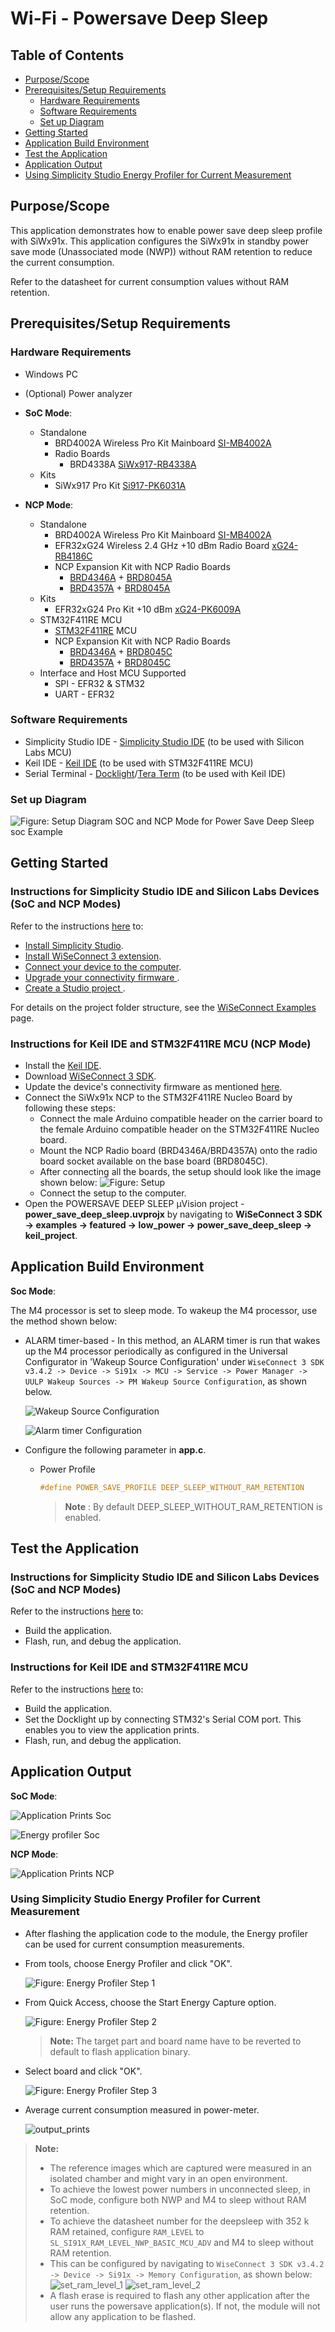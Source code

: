 # Wi-Fi - Powersave Deep Sleep

## Table of Contents

- [Purpose/Scope](#purposescope)
- [Prerequisites/Setup Requirements](#prerequisitessetup-requirements)
  - [Hardware Requirements](#hardware-requirements)
  - [Software Requirements](#software-requirements)
  - [Set up Diagram](#set-up-diagram)
- [Getting Started](#getting-started)
- [Application Build Environment](#application-build-environment)
- [Test the Application](#test-the-application)
- [Application Output](#application-output)
- [Using Simplicity Studio Energy Profiler for Current Measurement](#using-simplicity-studio-energy-profiler-for-current-measurement)

## Purpose/Scope

This application demonstrates how to enable power save deep sleep profile with SiWx91x. This application configures the SiWx91x in standby power save mode (Unassociated mode (NWP)) without RAM retention to reduce the current consumption.

Refer to the datasheet for current consumption values without RAM retention.

## Prerequisites/Setup Requirements

### Hardware Requirements

- Windows PC
- (Optional) Power analyzer 
- **SoC Mode**:
  - Standalone
    - BRD4002A Wireless Pro Kit Mainboard [SI-MB4002A](https://www.silabs.com/development-tools/wireless/wireless-pro-kit-mainboard?tab=overview)
    - Radio Boards 
  	  - BRD4338A [SiWx917-RB4338A](https://www.silabs.com/development-tools/wireless/wi-fi/siwx917-rb4338a-wifi-6-bluetooth-le-soc-radio-board?tab=overview)
  - Kits
  	- SiWx917 Pro Kit [Si917-PK6031A](https://www.silabs.com/development-tools/wireless/wi-fi/siwx917-pro-kit?tab=overview)
  	
- **NCP Mode**:
  - Standalone
    - BRD4002A Wireless Pro Kit Mainboard [SI-MB4002A](https://www.silabs.com/development-tools/wireless/wireless-pro-kit-mainboard?tab=overview)
    - EFR32xG24 Wireless 2.4 GHz +10 dBm Radio Board [xG24-RB4186C](https://www.silabs.com/development-tools/wireless/xg24-rb4186c-efr32xg24-wireless-gecko-radio-board?tab=overview)
    - NCP Expansion Kit with NCP Radio Boards
      - [BRD4346A](https://www.silabs.com/development-tools/wireless/wi-fi/siwx917-rb4346a-wifi-6-bluetooth-le-soc-4mb-flash-radio-board?tab=overview) + [BRD8045A](https://www.silabs.com/development-tools/wireless/wi-fi/expansion-adapter-board-for-co-processor-radio-boards?tab=overview)
      - [BRD4357A](https://www.silabs.com/development-tools/wireless/wi-fi/siw917y-rb4357a-wi-fi-6-bluetooth-le-4mb-flash-radio-board-for-rcp-and-ncp-modules?tab=overview) + [BRD8045A](https://www.silabs.com/development-tools/wireless/wi-fi/expansion-adapter-board-for-co-processor-radio-boards?tab=overview)
  - Kits
  	- EFR32xG24 Pro Kit +10 dBm [xG24-PK6009A](https://www.silabs.com/development-tools/wireless/efr32xg24-pro-kit-10-dbm?tab=overview)
  - STM32F411RE MCU
    - [STM32F411RE](https://www.st.com/en/microcontrollers-microprocessors/stm32f411re.html) MCU
    - NCP Expansion Kit with NCP Radio Boards
      - [BRD4346A](https://www.silabs.com/development-tools/wireless/wi-fi/siwx917-rb4346a-wifi-6-bluetooth-le-soc-4mb-flash-radio-board?tab=overview) + [BRD8045C](https://www.silabs.com/development-tools/wireless/wi-fi/shield-adapter-board-for-co-processor-radio-boards?tab=overview)
      - [BRD4357A](https://www.silabs.com/development-tools/wireless/wi-fi/siw917y-rb4357a-wi-fi-6-bluetooth-le-4mb-flash-radio-board-for-rcp-and-ncp-modules?tab=overview) + [BRD8045C](https://www.silabs.com/development-tools/wireless/wi-fi/shield-adapter-board-for-co-processor-radio-boards?tab=overview)
  - Interface and Host MCU Supported
    - SPI - EFR32 & STM32
    - UART - EFR32

### Software Requirements

- Simplicity Studio IDE - [Simplicity Studio IDE](https://www.silabs.com/developer-tools/simplicity-studio) (to be used with Silicon Labs MCU)
- Keil IDE - [Keil IDE](https://www.keil.com/) (to be used with STM32F411RE MCU)
- Serial Terminal - [Docklight](https://docklight.de/)/[Tera Term](https://ttssh2.osdn.jp/index.html.en) (to be used with Keil IDE)

### Set up Diagram

  ![Figure: Setup Diagram SOC and NCP Mode for Power Save Deep Sleep soc Example](resources/readme/setup_soc_ncp.png)

## Getting Started

### Instructions for Simplicity Studio IDE and Silicon Labs Devices (SoC and NCP Modes)

  Refer to the instructions [here](https://docs.silabs.com/wiseconnect/latest/wiseconnect-getting-started/) to:

- [Install Simplicity Studio](https://docs.silabs.com/wiseconnect/latest/wiseconnect-developers-guide-developing-for-silabs-hosts/#install-simplicity-studio).
- [Install WiSeConnect 3 extension](https://docs.silabs.com/wiseconnect/latest/wiseconnect-developers-guide-developing-for-silabs-hosts/#install-the-wi-se-connect-3-extension).
- [Connect your device to the computer](https://docs.silabs.com/wiseconnect/latest/wiseconnect-developers-guide-developing-for-silabs-hosts/#connect-si-wx91x-to-computer).
- [Upgrade your connectivity firmware ](https://docs.silabs.com/wiseconnect/latest/wiseconnect-developers-guide-developing-for-silabs-hosts/#update-si-wx91x-connectivity-firmware).
- [Create a Studio project ](https://docs.silabs.com/wiseconnect/latest/wiseconnect-developers-guide-developing-for-silabs-hosts/#create-a-project).
  
For details on the project folder structure, see the [WiSeConnect Examples](https://docs.silabs.com/wiseconnect/latest/wiseconnect-examples/#example-folder-structure) page.

### Instructions for Keil IDE and STM32F411RE MCU (NCP Mode)

  - Install the [Keil IDE](https://www.keil.com/).
  - Download [WiSeConnect 3 SDK](https://github.com/SiliconLabs/wiseconnect).
  - Update the device's connectivity firmware as mentioned [here](https://docs.silabs.com/wiseconnect/latest/wiseconnect-getting-started/getting-started-with-ncp-mode).
  - Connect the SiWx91x NCP to the STM32F411RE Nucleo Board by following these steps:
   	- Connect the male Arduino compatible header on the carrier board to the female Arduino compatible header on the STM32F411RE Nucleo board.
    - Mount the NCP Radio board (BRD4346A/BRD4357A) onto the radio board socket available on the base board (BRD8045C).
    - After connecting all the boards, the setup should look like the image shown below:
      ![Figure: Setup](resources/readme/stm32_setup.png)
   	- Connect the setup to the computer.
  - Open the POWERSAVE DEEP SLEEP µVision project - **power_save_deep_sleep.uvprojx** by navigating to **WiSeConnect 3 SDK → examples → featured → low_power → power_save_deep_sleep → keil_project**. 

## Application Build Environment

**Soc Mode**:

The M4 processor is set to sleep mode. To wakeup the M4 processor, use the method shown below:

- ALARM timer-based - In this method, an ALARM timer is run that wakes up the M4 processor periodically as configured in the Universal Configurator in 'Wakeup Source Configuration' under `WiseConnect 3 SDK v3.4.2 -> Device -> Si91x -> MCU -> Service -> Power Manager -> UULP Wakeup Sources -> PM Wakeup Source Configuration`, as shown below.

  ![Wakeup Source Configuration](resources/readme/wakeup_config_1.png)

  ![Alarm timer Configuration](resources/readme/wakeup_config_2.png)

- Configure the following parameter in **app.c**.

  - Power Profile

    ```c
    #define POWER_SAVE_PROFILE DEEP_SLEEP_WITHOUT_RAM_RETENTION
    ```

    > **Note** : By default DEEP_SLEEP_WITHOUT_RAM_RETENTION is enabled.

## Test the Application

### Instructions for Simplicity Studio IDE and Silicon Labs Devices (SoC and NCP Modes)

Refer to the instructions [here](https://docs.silabs.com/simplicity-studio-5-users-guide/5.10.1/ss-5-users-guide-building-and-flashing/) to:

- Build the application.
- Flash, run, and debug the application.

### Instructions for Keil IDE and STM32F411RE MCU

Refer to the instructions [here](https://docs.silabs.com/wiseconnect/latest/wiseconnect-getting-started/getting-started-with-ncp-mode-with-stm32#build-an-application) to:

- Build the application.
- Set the Docklight up by connecting STM32's Serial COM port. This enables you to view the application prints.
- Flash, run, and debug the application.

## Application Output

**SoC Mode**:

  ![Application Prints Soc](resources/readme/application_prints_soc.png)
  
  ![Energy profiler Soc](resources/readme/power_meter_avg_current_consumption.png)

**NCP Mode**:

  ![Application Prints NCP](resources/readme/application_prints_ncp.png)

### Using Simplicity Studio Energy Profiler for Current Measurement
  
- After flashing the application code to the module, the Energy profiler can be used for current consumption measurements.

- From tools, choose Energy Profiler and click "OK".

    ![Figure: Energy Profiler Step 1](resources/readme/energy_profiler_step_1.png)

- From Quick Access, choose the Start Energy Capture option.

    ![Figure: Energy Profiler Step 2](resources/readme/energy_profiler_step_2.png)

    > **Note:** The target part and board name have to be reverted to default to flash application binary.
- Select board and click "OK".

  ![Figure: Energy Profiler Step 3](resources/readme/energy_profiler_step_3.png)
- Average current consumption measured in power-meter.

    ![output_prints](resources/readme/power_meter_avg_current_consumption.png)

> **Note:**
> - The reference images which are captured were measured in an isolated chamber and might vary in an open environment.
> - To achieve the lowest power numbers in unconnected sleep, in SoC mode, configure both NWP and M4 to sleep without RAM retention.
> - To achieve the datasheet number for the deepsleep with 352 k RAM retained, configure `RAM_LEVEL` to `SL_SI91X_RAM_LEVEL_NWP_BASIC_MCU_ADV` and M4 to sleep without RAM retention.
> - This can be configured by navigating to `WiseConnect 3 SDK v3.4.2 -> Device -> Si91x -> Memory Configuration`, as shown below:
>   ![set_ram_level_1](resources/readme/set_ram_level_1.png)
>   ![set_ram_level_2](resources/readme/set_ram_level_2.png)
> - A flash erase is required to flash any other application after the user runs the powersave application(s). If not, the module will not allow any application to be flashed.
